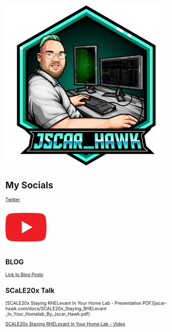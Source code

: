 ![](Jscar_Hawk_logo-transparent.png)

# My Socials

[Twitter](https://twitter.com/jscar_hawk)


<a href="https://youtube.com/@Jscar_Hawk"><img src="./assets/css/Youtube-icon.png"></a>

## BLOG

[Link to Blog Posts](./docs/blog.md)


## SCaLE20x Talk

[SCALE20x Staying RHELevant  In Your Home Lab - Presentation PDF](jscar-hawk.com/docs/SCALE20x_Staying_RHELevant _In_Your_Homelab_By_Jscar_Hawk.pdf)

[SCALE20x Staying RHELevant  In Your Home Lab - Video](https://www.youtube.com/watch?v=rt2DCLRda1g)

